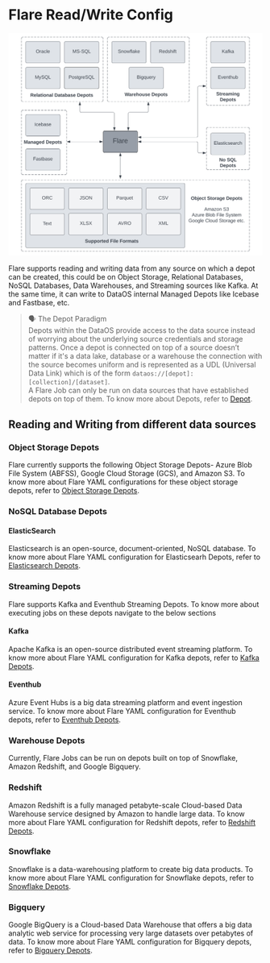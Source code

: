 # Flare Read/Write Config
  
<center>

![Picture](./Flare_Config.svg)

</center>

Flare supports reading and writing data from any source on which a depot can be created, this could be on Object Storage, Relational Databases, NoSQL Databases, Data Warehouses, and Streaming sources like Kafka. At the same time, it can write to DataOS internal Managed Depots like Icebase and Fastbase, etc.

> 🗣️ The Depot Paradigm <br>
 Depots within the DataOS provide access to the data source instead of worrying about the underlying source credentials and storage patterns. Once a depot is connected on top of a source doesn’t matter if it's a data lake, database or a warehouse the connection with the source becomes uniform and is represented as a UDL (Universal Data Link) which is of the form `dataos://[depot]:[collection]/[dataset]`. <br>
A Flare Job can only be run on data sources that have established depots on top of them. To know more about Depots, refer to
[Depot](../../../Primitives/Depot/Depot.md). 

## Reading and Writing from different data sources

### Object Storage Depots

Flare currently supports the following Object Storage Depots- Azure Blob File System (ABFSS), Google Cloud Storage (GCS), and Amazon S3. To know more about Flare YAML configurations for these object storage depots, refer to
[Object Storage Depots](./Object%20Storage%20Depots.md).

### NoSQL Database Depots

#### ElasticSearch

Elasticsearch is an open-source, document-oriented, NoSQL database. To know more about Flare YAML configuration for Elasticsearh Depots, refer to
[Elasticsearch Depots](./Elasticsearch%20Depots.md).

### Streaming Depots

Flare supports Kafka and Eventhub Streaming Depots. To know more about executing jobs on these depots navigate to the below sections

#### Kafka

Apache Kafka is an open-source distributed event streaming platform. To know more about Flare YAML configuration for Kafka depots, refer to
[Kafka Depots](./Kafka%20Depots.md).

#### Eventhub

Azure Event Hubs is a big data streaming platform and event ingestion service. To know more about Flare YAML configuration for Eventhub depots, refer to
[Eventhub Depots](./Eventhub%20Depots.md).

### Warehouse Depots

Currently, Flare Jobs can be run on depots built on top of Snowflake, Amazon Redshift, and Google Bigquery. 

### Redshift

Amazon Redshift is a fully managed petabyte-scale Cloud-based Data Warehouse service designed by Amazon to handle large data. To know more about Flare YAML configuration for Redshift depots, refer to
[Redshift Depots](./Redshift%20Depots.md).

### Snowflake

Snowflake is a data-warehousing platform to create big data products. To know more about Flare YAML configuration for Snowflake depots, refer to
[Snowflake Depots](./Snowflake%20Depots.md).

### Bigquery

Google BigQuery is a Cloud-based Data Warehouse that offers a big data analytic web service for processing very large datasets over petabytes of data. To know more about Flare YAML configuration for Bigquery depots, refer to
[Bigquery Depots](Flare%20Read%20Write%20Config/Bigquery%20Depots.md).